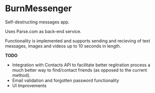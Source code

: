 BurnMessenger
=============

Self-destructing messages app.

Uses Parse.com as back-end service.

Functionality is implemented and supports sending and recieving of text messages, images and videos up to 10 seconds in length. 

**TODO**

- Integration with Contacts API to facilitate better regitration process a much better way to find/contact friends (as opposed to the current method).
- Email validation and forgotten password functionality
- UI Improvements
